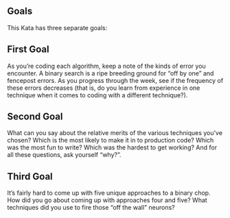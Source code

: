 ## Goals
This Kata has three separate goals:

## First Goal
As you’re coding each algorithm, keep a note of the kinds of error you encounter. A binary search is a ripe breeding ground for “off by one” and fencepost errors. As you progress through the week, see if the frequency of these errors decreases (that is, do you learn from experience in one technique when it comes to coding with a different technique?).

## Second Goal
What can you say about the relative merits of the various techniques you’ve chosen? Which is the most likely to make it in to production code? Which was the most fun to write? Which was the hardest to get working? And for all these questions, ask yourself “why?”.

## Third Goal
It’s fairly hard to come up with five unique approaches to a binary chop. How did you go about coming up with approaches four and five? What techniques did you use to fire those “off the wall” neurons?